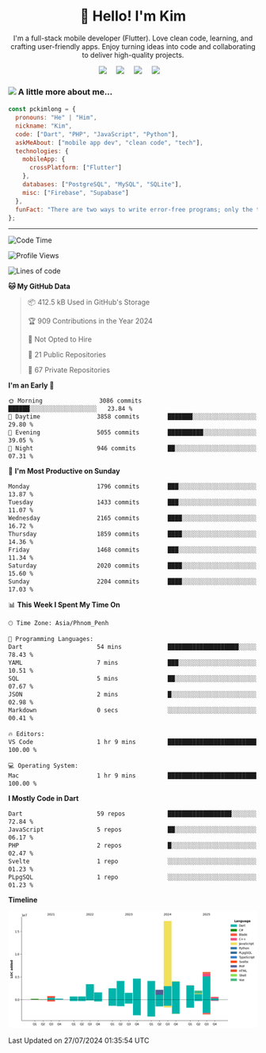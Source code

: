 <h1 align="center">👋 Hello! I'm Kim</h1>

<p align="center">
   I'm a full-stack mobile developer (Flutter). Love clean code, learning, and crafting user-friendly apps. Enjoy turning ideas into code and collaborating to deliver high-quality projects.
</p>

<p align="center">
  <a href="mailto:pochkimlong88@gmail.com"><img src="https://img.shields.io/badge/gmail-%23D14836.svg?&style=for-the-badge&logo=gmail&logoColor=white" /></a>&nbsp;&nbsp;&nbsp;&nbsp;
  <a href="https://t.me/pochkimlong/"><img src="https://img.shields.io/badge/telegram-%230077B5.svg?&style=for-the-badge&logo=telegram&logoColor=white" /></a>&nbsp;&nbsp;&nbsp;&nbsp;
  <a href="https://www.youtube.com/@PochKimlong/"><img src="https://img.shields.io/badge/youtube-%23dc2743.svg?&style=for-the-badge&logo=youtube&logoColor=white" /></a>&nbsp;&nbsp;&nbsp;&nbsp;
  <a href="https://www.tiktok.com/@pckimlong/"><img src="https://img.shields.io/badge/tiktok-%23000000.svg?&style=for-the-badge&logo=tiktok&logoColor=white" /></a>&nbsp;&nbsp;&nbsp;&nbsp;
</p>

### <img src="https://media.giphy.com/media/VgCDAzcKvsR6OM0uWg/giphy.gif" width="50"> A little more about me...  

```javascript
const pckimlong = {
  pronouns: "He" | "Him",
  nickname: "Kim",
  code: ["Dart", "PHP", "JavaScript", "Python"],
  askMeAbout: ["mobile app dev", "clean code", "tech"],
  technologies: {
    mobileApp: {
      crossPlatform: ["Flutter"]
    },
    databases: ["PostgreSQL", "MySQL", "SQLite"],
    misc: ["Firebase", "Supabase"]
  },
  funFact: "There are two ways to write error-free programs; only the third one works."
};
```
---

<!--START_SECTION:waka-->
![Code Time](http://img.shields.io/badge/Code%20Time-227%20hrs%2031%20mins-blue)

![Profile Views](http://img.shields.io/badge/Profile%20Views-0-blue)

![Lines of code](https://img.shields.io/badge/From%20Hello%20World%20I%27ve%20Written-24.6%20million%20lines%20of%20code-blue)

**🐱 My GitHub Data** 

> 📦 412.5 kB Used in GitHub's Storage 
 > 
> 🏆 909 Contributions in the Year 2024
 > 
> 🚫 Not Opted to Hire
 > 
> 📜 21 Public Repositories 
 > 
> 🔑 67 Private Repositories 
 > 
**I'm an Early 🐤** 

```text
🌞 Morning                3086 commits        ██████░░░░░░░░░░░░░░░░░░░   23.84 % 
🌆 Daytime                3858 commits        ███████░░░░░░░░░░░░░░░░░░   29.80 % 
🌃 Evening                5055 commits        ██████████░░░░░░░░░░░░░░░   39.05 % 
🌙 Night                  946 commits         ██░░░░░░░░░░░░░░░░░░░░░░░   07.31 % 
```
📅 **I'm Most Productive on Sunday** 

```text
Monday                   1796 commits        ███░░░░░░░░░░░░░░░░░░░░░░   13.87 % 
Tuesday                  1433 commits        ███░░░░░░░░░░░░░░░░░░░░░░   11.07 % 
Wednesday                2165 commits        ████░░░░░░░░░░░░░░░░░░░░░   16.72 % 
Thursday                 1859 commits        ████░░░░░░░░░░░░░░░░░░░░░   14.36 % 
Friday                   1468 commits        ███░░░░░░░░░░░░░░░░░░░░░░   11.34 % 
Saturday                 2020 commits        ████░░░░░░░░░░░░░░░░░░░░░   15.60 % 
Sunday                   2204 commits        ████░░░░░░░░░░░░░░░░░░░░░   17.03 % 
```


📊 **This Week I Spent My Time On** 

```text
🕑︎ Time Zone: Asia/Phnom_Penh

💬 Programming Languages: 
Dart                     54 mins             ████████████████████░░░░░   78.43 % 
YAML                     7 mins              ███░░░░░░░░░░░░░░░░░░░░░░   10.51 % 
SQL                      5 mins              ██░░░░░░░░░░░░░░░░░░░░░░░   07.67 % 
JSON                     2 mins              █░░░░░░░░░░░░░░░░░░░░░░░░   02.98 % 
Markdown                 0 secs              ░░░░░░░░░░░░░░░░░░░░░░░░░   00.41 % 

🔥 Editors: 
VS Code                  1 hr 9 mins         █████████████████████████   100.00 % 

💻 Operating System: 
Mac                      1 hr 9 mins         █████████████████████████   100.00 % 
```

**I Mostly Code in Dart** 

```text
Dart                     59 repos            ██████████████████░░░░░░░   72.84 % 
JavaScript               5 repos             ██░░░░░░░░░░░░░░░░░░░░░░░   06.17 % 
PHP                      2 repos             █░░░░░░░░░░░░░░░░░░░░░░░░   02.47 % 
Svelte                   1 repo              ░░░░░░░░░░░░░░░░░░░░░░░░░   01.23 % 
PLpgSQL                  1 repo              ░░░░░░░░░░░░░░░░░░░░░░░░░   01.23 % 
```



**Timeline**

![Lines of Code chart](https://raw.githubusercontent.com/pckimlong/pckimlong/main/assets/bar_graph.png)


 Last Updated on 27/07/2024 01:35:54 UTC
<!--END_SECTION:waka-->

<!---
PochKimlong/PochKimlong is a ✨ special ✨ repository because its `README.md` (this file) appears on your GitHub profile.
You can click the Preview link to take a look at your changes.
--->
